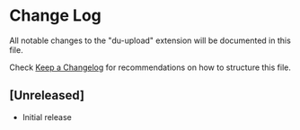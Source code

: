 # Change Log

All notable changes to the "du-upload" extension will be documented in this file.

Check [Keep a Changelog](http://keepachangelog.com/) for recommendations on how to structure this file.

## [Unreleased]

- Initial release